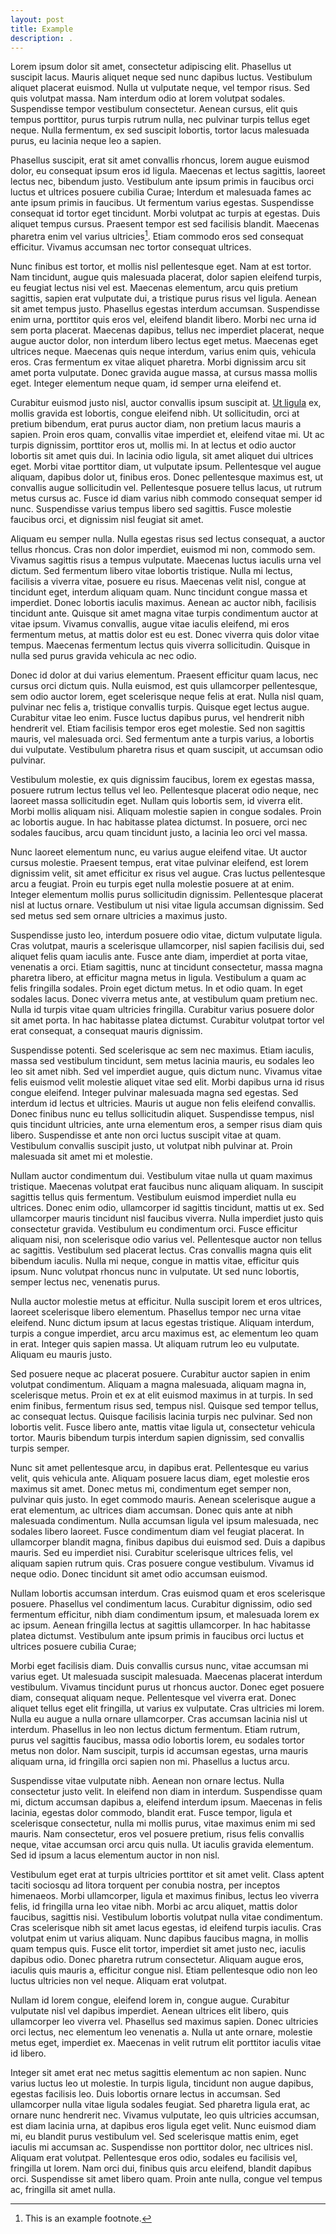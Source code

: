 ```yaml
---
layout: post
title: Example
description: .
---
```


Lorem ipsum dolor sit amet, consectetur adipiscing elit. Phasellus ut suscipit lacus. Mauris aliquet neque sed nunc dapibus luctus. Vestibulum aliquet placerat euismod. Nulla ut vulputate neque, vel tempor risus. Sed quis volutpat massa. Nam interdum odio at lorem volutpat sodales. Suspendisse tempor vestibulum consectetur. Aenean cursus, elit quis tempus porttitor, purus turpis rutrum nulla, nec pulvinar turpis tellus eget neque. Nulla fermentum, ex sed suscipit lobortis, tortor lacus malesuada purus, eu lacinia neque leo a sapien.

Phasellus suscipit, erat sit amet convallis rhoncus, lorem augue euismod dolor, eu consequat ipsum eros id ligula. Maecenas et lectus sagittis, laoreet lectus nec, bibendum justo. Vestibulum ante ipsum primis in faucibus orci luctus et ultrices posuere cubilia Curae; Interdum et malesuada fames ac ante ipsum primis in faucibus. Ut fermentum varius egestas. Suspendisse consequat id tortor eget tincidunt. Morbi volutpat ac turpis at egestas. Duis aliquet tempus cursus. Praesent tempor est sed facilisis blandit. Maecenas pharetra enim vel varius ultricies[^1]. Etiam commodo eros sed consequat efficitur. Vivamus accumsan nec tortor consequat ultrices.

Nunc finibus est tortor, et mollis nisl pellentesque eget. Nam at est tortor. Nam tincidunt, augue quis malesuada placerat, dolor sapien eleifend turpis, eu feugiat lectus nisi vel est. Maecenas elementum, arcu quis pretium sagittis, sapien erat vulputate dui, a tristique purus risus vel ligula. Aenean sit amet tempus justo. Phasellus egestas interdum accumsan. Suspendisse enim urna, porttitor quis eros vel, eleifend blandit libero. Morbi nec urna id sem porta placerat. Maecenas dapibus, tellus nec imperdiet placerat, neque augue auctor dolor, non interdum libero lectus eget metus. Maecenas eget ultrices neque. Maecenas quis neque interdum, varius enim quis, vehicula eros. Cras fermentum ex vitae aliquet pharetra. Morbi dignissim arcu sit amet porta vulputate. Donec gravida augue massa, at cursus massa mollis eget. Integer elementum neque quam, id semper urna eleifend et.

Curabitur euismod justo nisl, auctor convallis ipsum suscipit at. [Ut ligula](www.google.com) ex, mollis gravida est lobortis, congue eleifend nibh. Ut sollicitudin, orci at pretium bibendum, erat purus auctor diam, non pretium lacus mauris a sapien. Proin eros quam, convallis vitae imperdiet et, eleifend vitae mi. Ut ac turpis dignissim, porttitor eros ut, mollis mi. In at lectus et odio auctor lobortis sit amet quis dui. In lacinia odio ligula, sit amet aliquet dui ultrices eget. Morbi vitae porttitor diam, ut vulputate ipsum. Pellentesque vel augue aliquam, dapibus dolor ut, finibus eros. Donec pellentesque maximus est, ut convallis augue sollicitudin vel. Pellentesque posuere tellus lacus, ut rutrum metus cursus ac. Fusce id diam varius nibh commodo consequat semper id nunc. Suspendisse varius tempus libero sed sagittis. Fusce molestie faucibus orci, et dignissim nisl feugiat sit amet.

Aliquam eu semper nulla. Nulla egestas risus sed lectus consequat, a auctor tellus rhoncus. Cras non dolor imperdiet, euismod mi non, commodo sem. Vivamus sagittis risus a tempus vulputate. Maecenas luctus iaculis urna vel dictum. Sed fermentum libero vitae lobortis tristique. Nulla mi lectus, facilisis a viverra vitae, posuere eu risus. Maecenas velit nisl, congue at tincidunt eget, interdum aliquam quam. Nunc tincidunt congue massa et imperdiet. Donec lobortis iaculis maximus. Aenean ac auctor nibh, facilisis tincidunt ante. Quisque sit amet magna vitae turpis condimentum auctor at vitae ipsum. Vivamus convallis, augue vitae iaculis eleifend, mi eros fermentum metus, at mattis dolor est eu est. Donec viverra quis dolor vitae tempus. Maecenas fermentum lectus quis viverra sollicitudin. Quisque in nulla sed purus gravida vehicula ac nec odio.

Donec id dolor at dui varius elementum. Praesent efficitur quam lacus, nec cursus orci dictum quis. Nulla euismod, est quis ullamcorper pellentesque, sem odio auctor lorem, eget scelerisque neque felis at erat. Nulla nisl quam, pulvinar nec felis a, tristique convallis turpis. Quisque eget lectus augue. Curabitur vitae leo enim. Fusce luctus dapibus purus, vel hendrerit nibh hendrerit vel. Etiam facilisis tempor eros eget molestie. Sed non sagittis mauris, vel malesuada orci. Sed fermentum ante a turpis varius, a lobortis dui vulputate. Vestibulum pharetra risus et quam suscipit, ut accumsan odio pulvinar.

Vestibulum molestie, ex quis dignissim faucibus, lorem ex egestas massa, posuere rutrum lectus tellus vel leo. Pellentesque placerat odio neque, nec laoreet massa sollicitudin eget. Nullam quis lobortis sem, id viverra elit. Morbi mollis aliquam nisi. Aliquam molestie sapien in congue sodales. Proin ac lobortis augue. In hac habitasse platea dictumst. In posuere, orci nec sodales faucibus, arcu quam tincidunt justo, a lacinia leo orci vel massa.

Nunc laoreet elementum nunc, eu varius augue eleifend vitae. Ut auctor cursus molestie. Praesent tempus, erat vitae pulvinar eleifend, est lorem dignissim velit, sit amet efficitur ex risus vel augue. Cras luctus pellentesque arcu a feugiat. Proin eu turpis eget nulla molestie posuere at at enim. Integer elementum mollis purus sollicitudin dignissim. Pellentesque placerat nisl at luctus ornare. Vestibulum ut nisi vitae ligula accumsan dignissim. Sed sed metus sed sem ornare ultricies a maximus justo.

Suspendisse justo leo, interdum posuere odio vitae, dictum vulputate ligula. Cras volutpat, mauris a scelerisque ullamcorper, nisl sapien facilisis dui, sed aliquet felis quam iaculis ante. Fusce ante diam, imperdiet at porta vitae, venenatis a orci. Etiam sagittis, nunc at tincidunt consectetur, massa magna pharetra libero, at efficitur magna metus in ligula. Vestibulum a quam ac felis fringilla sodales. Proin eget dictum metus. In et odio quam. In eget sodales lacus. Donec viverra metus ante, at vestibulum quam pretium nec. Nulla id turpis vitae quam ultricies fringilla. Curabitur varius posuere dolor sit amet porta. In hac habitasse platea dictumst. Curabitur volutpat tortor vel erat consequat, a consequat mauris dignissim.

Suspendisse potenti. Sed scelerisque ac sem nec maximus. Etiam iaculis, massa sed vestibulum tincidunt, sem metus lacinia mauris, eu sodales leo leo sit amet nibh. Sed vel imperdiet augue, quis dictum nunc. Vivamus vitae felis euismod velit molestie aliquet vitae sed elit. Morbi dapibus urna id risus congue eleifend. Integer pulvinar malesuada magna sed egestas. Sed interdum id lectus et ultricies. Mauris ut augue non felis eleifend convallis. Donec finibus nunc eu tellus sollicitudin aliquet. Suspendisse tempus, nisl quis tincidunt ultricies, ante urna elementum eros, a semper risus diam quis libero. Suspendisse et ante non orci luctus suscipit vitae at quam. Vestibulum convallis suscipit justo, ut volutpat nibh pulvinar at. Proin malesuada sit amet mi et molestie.

Nullam auctor condimentum dui. Vestibulum vitae nulla ut quam maximus tristique. Maecenas volutpat erat faucibus nunc aliquam aliquam. In suscipit sagittis tellus quis fermentum. Vestibulum euismod imperdiet nulla eu ultrices. Donec enim odio, ullamcorper id sagittis tincidunt, mattis ut ex. Sed ullamcorper mauris tincidunt nisl faucibus viverra. Nulla imperdiet justo quis consectetur gravida. Vestibulum eu condimentum orci. Fusce efficitur aliquam nisi, non scelerisque odio varius vel. Pellentesque auctor non tellus ac sagittis. Vestibulum sed placerat lectus. Cras convallis magna quis elit bibendum iaculis. Nulla mi neque, congue in mattis vitae, efficitur quis ipsum. Nunc volutpat rhoncus nunc in vulputate. Ut sed nunc lobortis, semper lectus nec, venenatis purus.

Nulla auctor molestie metus at efficitur. Nulla suscipit lorem et eros ultrices, laoreet scelerisque libero elementum. Phasellus tempor nec urna vitae eleifend. Nunc dictum ipsum at lacus egestas tristique. Aliquam interdum, turpis a congue imperdiet, arcu arcu maximus est, ac elementum leo quam in erat. Integer quis sapien massa. Ut aliquam rutrum leo eu vulputate. Aliquam eu mauris justo.

Sed posuere neque ac placerat posuere. Curabitur auctor sapien in enim volutpat condimentum. Aliquam a magna malesuada, aliquam magna in, scelerisque metus. Proin et ex at elit euismod maximus in at turpis. In sed enim finibus, fermentum risus sed, tempus nisl. Quisque sed tempor tellus, ac consequat lectus. Quisque facilisis lacinia turpis nec pulvinar. Sed non lobortis velit. Fusce libero ante, mattis vitae ligula ut, consectetur vehicula tortor. Mauris bibendum turpis interdum sapien dignissim, sed convallis turpis semper.

Nunc sit amet pellentesque arcu, in dapibus erat. Pellentesque eu varius velit, quis vehicula ante. Aliquam posuere lacus diam, eget molestie eros maximus sit amet. Donec metus mi, condimentum eget semper non, pulvinar quis justo. In eget commodo mauris. Aenean scelerisque augue a erat elementum, ac ultrices diam accumsan. Donec quis ante at nibh malesuada condimentum. Nulla accumsan ligula vel ipsum malesuada, nec sodales libero laoreet. Fusce condimentum diam vel feugiat placerat. In ullamcorper blandit magna, finibus dapibus dui euismod sed. Duis a dapibus mauris. Sed eu imperdiet nisi. Curabitur scelerisque ultrices felis, vel aliquam sapien rutrum quis. Cras posuere congue vestibulum. Vivamus id neque odio. Donec tincidunt sit amet odio accumsan euismod.

Nullam lobortis accumsan interdum. Cras euismod quam et eros scelerisque posuere. Phasellus vel condimentum lacus. Curabitur dignissim, odio sed fermentum efficitur, nibh diam condimentum ipsum, et malesuada lorem ex ac ipsum. Aenean fringilla lectus at sagittis ullamcorper. In hac habitasse platea dictumst. Vestibulum ante ipsum primis in faucibus orci luctus et ultrices posuere cubilia Curae;

Morbi eget facilisis diam. Duis convallis cursus nunc, vitae accumsan mi varius eget. Ut malesuada suscipit malesuada. Maecenas placerat interdum vestibulum. Vivamus tincidunt purus ut rhoncus auctor. Donec eget posuere diam, consequat aliquam neque. Pellentesque vel viverra erat. Donec aliquet tellus eget elit fringilla, ut varius ex vulputate. Cras ultricies mi lorem. Nulla eu augue a nulla ornare ullamcorper. Cras accumsan lacinia nisl ut interdum. Phasellus in leo non lectus dictum fermentum. Etiam rutrum, purus vel sagittis faucibus, massa odio lobortis lorem, eu sodales tortor metus non dolor. Nam suscipit, turpis id accumsan egestas, urna mauris aliquam urna, id fringilla orci sapien non mi. Phasellus a luctus arcu.

Suspendisse vitae vulputate nibh. Aenean non ornare lectus. Nulla consectetur justo velit. In eleifend non diam in interdum. Suspendisse quam mi, dictum accumsan dapibus a, eleifend interdum ipsum. Maecenas in felis lacinia, egestas dolor commodo, blandit erat. Fusce tempor, ligula et scelerisque consectetur, nulla mi mollis purus, vitae maximus enim mi sed mauris. Nam consectetur, eros vel posuere pretium, risus felis convallis neque, vitae accumsan orci arcu quis nulla. Ut iaculis gravida elementum. Sed id ipsum a lacus elementum auctor in non nisl.

Vestibulum eget erat at turpis ultricies porttitor et sit amet velit. Class aptent taciti sociosqu ad litora torquent per conubia nostra, per inceptos himenaeos. Morbi ullamcorper, ligula et maximus finibus, lectus leo viverra felis, id fringilla urna leo vitae nibh. Morbi ac arcu aliquet, mattis dolor faucibus, sagittis nisi. Vestibulum lobortis volutpat nulla vitae condimentum. Cras scelerisque nibh sit amet lacus egestas, id eleifend turpis iaculis. Cras volutpat enim ut varius aliquam. Nunc dapibus faucibus magna, in mollis quam tempus quis. Fusce elit tortor, imperdiet sit amet justo nec, iaculis dapibus odio. Donec pharetra rutrum consectetur. Aliquam augue eros, iaculis quis mauris a, efficitur congue nisl. Etiam pellentesque odio non leo luctus ultricies non vel neque. Aliquam erat volutpat.

Nullam id lorem congue, eleifend lorem in, congue augue. Curabitur vulputate nisl vel dapibus imperdiet. Aenean ultrices elit libero, quis ullamcorper leo viverra vel. Phasellus sed maximus sapien. Donec ultricies orci lectus, nec elementum leo venenatis a. Nulla ut ante ornare, molestie metus eget, imperdiet ex. Maecenas in velit rutrum elit porttitor iaculis vitae id libero.

Integer sit amet erat nec metus sagittis elementum ac non sapien. Nunc varius luctus leo ut molestie. In turpis ligula, tincidunt non augue dapibus, egestas facilisis leo. Duis lobortis ornare lectus in accumsan. Sed ullamcorper nulla vitae ligula sodales feugiat. Sed pharetra ligula erat, ac ornare nunc hendrerit nec. Vivamus vulputate, leo quis ultricies accumsan, est diam lacinia urna, at dapibus eros ligula eget velit. Nunc euismod diam mi, eu blandit purus vestibulum vel. Sed scelerisque mattis enim, eget iaculis mi accumsan ac. Suspendisse non porttitor dolor, nec ultrices nisl. Aliquam erat volutpat. Pellentesque eros odio, sodales eu facilisis vel, fringilla ut lorem. Nam orci dui, finibus quis arcu eleifend, blandit dapibus orci. Suspendisse sit amet libero quam. Proin ante nulla, congue vel tempus ac, fringilla sit amet nulla.

[^1]: This is an example footnote.
